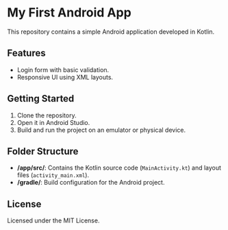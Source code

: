 # My First Android App
This repository contains a simple Android application developed in Kotlin.

## Features
- Login form with basic validation.
- Responsive UI using XML layouts.

## Getting Started
1. Clone the repository.
2. Open it in Android Studio.
3. Build and run the project on an emulator or physical device.

## Folder Structure
- **/app/src/**: Contains the Kotlin source code (`MainActivity.kt`) and layout files (`activity_main.xml`).
- **/gradle/**: Build configuration for the Android project.

## License
Licensed under the MIT License.

